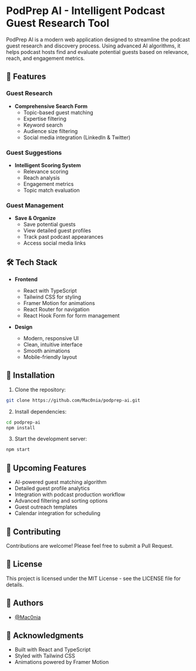# PodPrep AI - Intelligent Podcast Guest Research Tool

PodPrep AI is a modern web application designed to streamline the podcast guest research and discovery process. Using advanced AI algorithms, it helps podcast hosts find and evaluate potential guests based on relevance, reach, and engagement metrics.

## 🚀 Features

### Guest Research
- **Comprehensive Search Form**
  - Topic-based guest matching
  - Expertise filtering
  - Keyword search
  - Audience size filtering
  - Social media integration (LinkedIn & Twitter)

### Guest Suggestions
- **Intelligent Scoring System**
  - Relevance scoring
  - Reach analysis
  - Engagement metrics
  - Topic match evaluation

### Guest Management
- **Save & Organize**
  - Save potential guests
  - View detailed guest profiles
  - Track past podcast appearances
  - Access social media links

## 🛠 Tech Stack

- **Frontend**
  - React with TypeScript
  - Tailwind CSS for styling
  - Framer Motion for animations
  - React Router for navigation
  - React Hook Form for form management

- **Design**
  - Modern, responsive UI
  - Clean, intuitive interface
  - Smooth animations
  - Mobile-friendly layout

## 🔧 Installation

1. Clone the repository:
```bash
git clone https://github.com/Mac0nia/podprep-ai.git
```

2. Install dependencies:
```bash
cd podprep-ai
npm install
```

3. Start the development server:
```bash
npm start
```

## 🎯 Upcoming Features

- AI-powered guest matching algorithm
- Detailed guest profile analytics
- Integration with podcast production workflow
- Advanced filtering and sorting options
- Guest outreach templates
- Calendar integration for scheduling

## 🤝 Contributing

Contributions are welcome! Please feel free to submit a Pull Request.

## 📝 License

This project is licensed under the MIT License - see the LICENSE file for details.

## 👥 Authors

- [@Mac0nia](https://github.com/Mac0nia)

## 🙏 Acknowledgments

- Built with React and TypeScript
- Styled with Tailwind CSS
- Animations powered by Framer Motion

